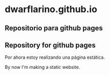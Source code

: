 # dwarflarino.github.io

## Repositorio para github pages

## Repository for github pages

Por ahora estoy realizando una página estática.

By now I'm making a static website.
